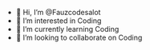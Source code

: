 - 👋 Hi, I’m @Fauzcodesalot
- 👀 I’m interested in Coding
- 🌱 I’m currently learning Coding
- 💞️ I’m looking to collaborate on Coding

<!---
Fauzcodesalot/Fauzcodesalot is a ✨ special ✨ repository because its `README.md` (this file) appears on your GitHub profile.
You can click the Preview link to take a look at your changes.
--->

























